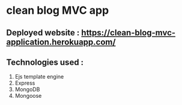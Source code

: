 # clean blog MVC app

## Deployed website : https://clean-blog-mvc-application.herokuapp.com/

## Technologies used :
<ol>
 <li>Ejs template engine</li>
 <li>Express</li>
 <li>MongoDB</li>
 <li>Mongoose</li>
</ol>

 
 
